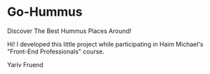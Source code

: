 # Go-Hummus
Discover The Best Hummus Places Around!

Hi!
I developed this little project while participating in Haim Michael's "Front-End Professionals" course.

Yariv Fruend
